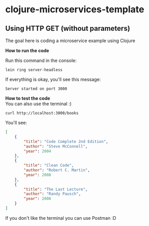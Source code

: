 # clojure-microservices-template
Using HTTP GET (without parameters)
---
The goal here is coding a microservice example using Clojure

**How to run the code** </br>

Run this command in the console:
```
lein ring server-headless
```
If everything is okay, you'll see this message:
```
Server started on port 3000
```

**How to test the code** </br>
You can also use the terminal :)

```
curl http://localhost:3000/books
```

You'll see:
```json
[
    {
        "title": "Code Complete 2nd Edition",
        "author": "Steve McConnell",
        "year": 2004
    },
    {
        "title": "Clean Code",
        "author": "Robert C. Martin",
        "year": 2008
    },
    {
        "title": "The Last Lecture",
        "author": "Randy Pausch",
        "year": 2008
    }
]
```

If you don't like the terminal you can use Postman :D
